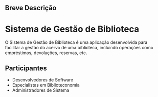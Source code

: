 ## Breve Descrição

# Sistema de Gestão de Biblioteca

O Sistema de Gestão de Biblioteca é uma aplicação desenvolvida para facilitar a gestão do acervo de uma biblioteca, incluindo operações como empréstimos, devoluções, reservas, etc.

## Participantes

- Desenvolvedores de Software
- Especialistas em Biblioteconomia
- Administradores de Sistema
